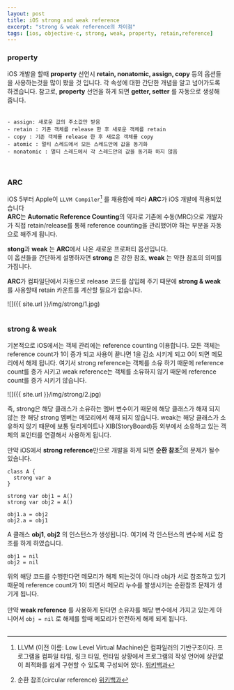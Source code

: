 ```yaml
---
layout: post
title: iOS strong and weak reference
excerpt: "strong & weak reference의 차이점"
tags: [ios, objective-c, strong, weak, property, retain,reference]
---
```


### property

iOS 개발을 할때 **property** 선언시 **retain, nonatomic, assign, copy** 등의 옵션들을 사용하는것을
많이 봤을 것 입니다. 각 속성에 대한 간단한 개념을 알고 넘어가도록 하겠습니다. 참고로, **property** 선언을
하게 되면 **getter, setter** 를 자동으로 생성해 줍니다.  
<br>

~~~~
- assign: 새로운 값의 주소값만 받음  
- retain : 기존 객체를 release 한 후 새로운 객체를 retain
- copy : 기존 객체를 release 한 후 새로운 객체를 copy  
- atomic : 멀티 스레드에서 모든 스레드안에 값을 동기화  
- nonatomic : 멀티 스레드에서 각 스레드안의 값을 동기화 하지 않음  
~~~~

<br>

### ARC

iOS 5부터 Apple이 `LLVM Compiler`[^1] 를 채용함에 따라 **ARC**가 iOS 개발에 적용되었습니다  
**ARC**는 **Automatic Reference Counting**의 약자로 기존에 수동(MRC)으로 개발자가 직접 retain/release를 통해 reference counting을 관리했어야 하는 부분을 자동으로 해주게 됩니다.

**stong**과 **weak** 는 **ARC**에서 나온 새로운 프로퍼티 옵션입니다.  
이 옵션들을 간단하게 설명하자면 **strong** 은 강한 참조, **weak** 는 약한 참조의 의미를 가집니다.    

**ARC**가 컴파일단에서 자동으로 release 코드를 삽입해 주기 때문에 **strong & weak** 를 사용할때 retain 카운트를 계산할 필요가 없습니다.

![]({{ site.url }}/img/strong/1.jpg)  
<br>

### strong & weak

기본적으로 iOS에서는 객체 관리에는 reference counting 이용합니다. 모든 객체는 reference count가 1이 증가 되고 사용이 끝나면 1을 감소 시키게 되고 0이 되면 메모리에서 해제 됩니다. 여기서 strong reference는 객체를 소유 하기 때문에 reference count를 증가 시키고 weak reference는 객체를 소유하지 않기 때문에 reference count를 증가 시키기 않습니다.

![]({{ site.url }}/img/strong/2.jpg)  

즉, strong은 해당 클래스가 소유하는 멤버 변수이기 때문에 해당 클래스가 해재 되지 않는 한 해당 strong 멤버는 메모리에서 해재 되지 않습니다. weak는 해당 클래스가 소유하지 않기 때문에 보통 딜리게이트나 XIB(StoryBoard)등 외부에서 소유하고 있는 객체의 포인터를 연결해서 사용하게 됩니다.

만약 iOS에서 **strong reference**만으로 개발을 하게 되면 **순환 참조**[^2]의 문제가 될수 있습니다.

~~~~
class A {
  strong var a
}

strong var obj1 = A()
strong var obj2 = A()

obj1.a = obj2
obj2.a = obj1
~~~~

A 클래스 **obj1**, **obj2** 의 인스턴스가 생성됩니다. 여기에 각 인스턴스의 변수에 서로 참조를 하게 하였습니다.  

~~~~
obj1 = nil
obj2 = nil
~~~~

위의 해당 코드를 수행한다면 메모리가 해제 되는것이 아니라 obj가 서로 참조하고 있기 때문에 reference count가 1이 되면서
메모리 누수를 발생시키는 순환참조 문제가 생기게 됩니다.   
<br>
만약 **weak reference** 를 사용하게 된다면 소유자를 해당 변수에서 가지고 있는게 아니어서 `obj = nil` 로 해제를 할때
메모리가 안전하게 해제 되게 됩니다.
<br>
<br>

[^1]:LLVM (이전 이름: Low Level Virtual Machine)은 컴파일러의 기반구조이다. 프로그램을 컴파일 타임, 링크 타임, 런타임 상황에서 프로그램의 작성 언어에 상관없이 최적화를 쉽게 구현할 수 있도록 구성되어 있다. [위키백과](https://ko.wikipedia.org/wiki/LLVM)
[^2]:순환 참조(circular reference) [위키백과](https://ko.wikipedia.org/wiki/순환_참조)
